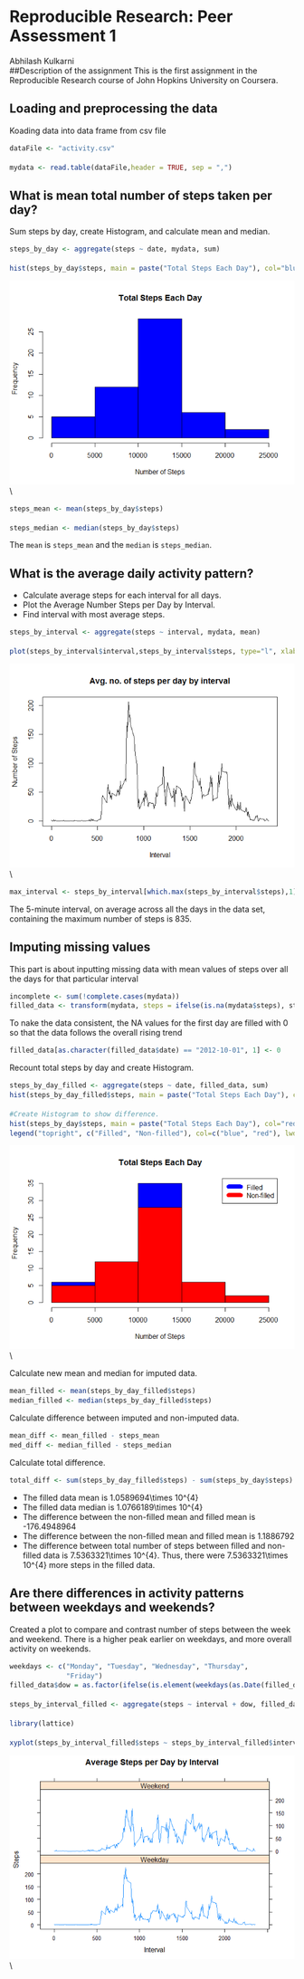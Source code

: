 # Reproducible Research: Peer Assessment 1
Abhilash Kulkarni  
##Description of the assignment
This is the first assignment in the Reproducible Research course of John Hopkins
University on Coursera. 

## Loading and preprocessing the data
Koading data into data frame from csv file

```r
dataFile <- "activity.csv"

mydata <- read.table(dataFile,header = TRUE, sep = ",")
```

## What is mean total number of steps taken per day?
Sum steps by day, create Histogram, and calculate mean and median.

```r
steps_by_day <- aggregate(steps ~ date, mydata, sum)

hist(steps_by_day$steps, main = paste("Total Steps Each Day"), col="blue", xlab="Number of Steps")
```

![](PA1_template_files/figure-html/unnamed-chunk-2-1.png)\

```r
steps_mean <- mean(steps_by_day$steps)

steps_median <- median(steps_by_day$steps)
```

The `mean` is `steps_mean` and the `median` is `steps_median`.


## What is the average daily activity pattern?

* Calculate average steps for each interval for all days. 
* Plot the Average Number Steps per Day by Interval. 
* Find interval with most average steps. 

```r
steps_by_interval <- aggregate(steps ~ interval, mydata, mean)

plot(steps_by_interval$interval,steps_by_interval$steps, type="l", xlab="Interval", ylab="Number of Steps",main="Avg. no. of steps per day by interval")
```

![](PA1_template_files/figure-html/unnamed-chunk-3-1.png)\

```r
max_interval <- steps_by_interval[which.max(steps_by_interval$steps),1]
```

The 5-minute interval, on average across all the days in the data set, containing the maximum number of steps is 835.

## Imputing missing values
This part is about inputting missing data with mean values of steps over all the
days for that particular interval

```r
incomplete <- sum(!complete.cases(mydata))
filled_data <- transform(mydata, steps = ifelse(is.na(mydata$steps), steps_by_interval$steps[match(mydata$interval, steps_by_interval$interval)], mydata$steps))
```

To nake the data consistent, the NA values for the first day are filled with 0 so that the data follows the overall rising trend


```r
filled_data[as.character(filled_data$date) == "2012-10-01", 1] <- 0
```

Recount total steps by day and create Histogram. 

```r
steps_by_day_filled <- aggregate(steps ~ date, filled_data, sum)
hist(steps_by_day_filled$steps, main = paste("Total Steps Each Day"), col="blue", xlab="Number of Steps")

#Create Histogram to show difference. 
hist(steps_by_day$steps, main = paste("Total Steps Each Day"), col="red", xlab="Number of Steps", add=T)
legend("topright", c("Filled", "Non-filled"), col=c("blue", "red"), lwd=10)
```

![](PA1_template_files/figure-html/unnamed-chunk-6-1.png)\

Calculate new mean and median for imputed data. 

```r
mean_filled <- mean(steps_by_day_filled$steps)
median_filled <- median(steps_by_day_filled$steps)
```

Calculate difference between imputed and non-imputed data.

```r
mean_diff <- mean_filled - steps_mean
med_diff <- median_filled - steps_median
```

Calculate total difference.

```r
total_diff <- sum(steps_by_day_filled$steps) - sum(steps_by_day$steps)
```
* The filled data mean is 1.0589694\times 10^{4}
* The filled data median is 1.0766189\times 10^{4}
* The difference between the non-filled mean and filled mean is -176.4948964
* The difference between the non-filled mean and filled mean is 1.1886792
* The difference between total number of steps between filled and non-filled data is 7.5363321\times 10^{4}. Thus, there were 7.5363321\times 10^{4} more steps in the filled data.

## Are there differences in activity patterns between weekdays and weekends?
Created a plot to compare and contrast number of steps between the week and weekend. There is a higher peak earlier on weekdays, and more overall activity on weekends.  

```r
weekdays <- c("Monday", "Tuesday", "Wednesday", "Thursday", 
              "Friday")
filled_data$dow = as.factor(ifelse(is.element(weekdays(as.Date(filled_data$date)),weekdays), "Weekday", "Weekend"))

steps_by_interval_filled <- aggregate(steps ~ interval + dow, filled_data, mean)

library(lattice)

xyplot(steps_by_interval_filled$steps ~ steps_by_interval_filled$interval|steps_by_interval_filled$dow, main="Average Steps per Day by Interval",xlab="Interval", ylab="Steps",layout=c(1,2), type="l")
```

![](PA1_template_files/figure-html/unnamed-chunk-10-1.png)\

